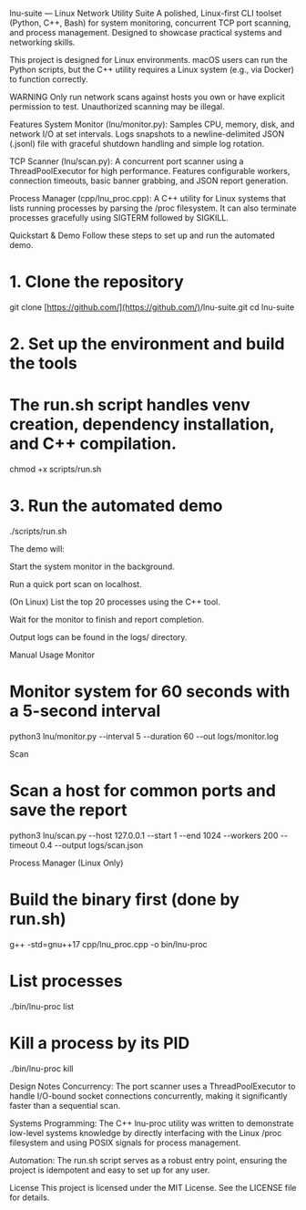lnu-suite — Linux Network Utility Suite
A polished, Linux-first CLI toolset (Python, C++, Bash) for system monitoring, concurrent TCP port scanning, and process management. Designed to showcase practical systems and networking skills.

This project is designed for Linux environments. macOS users can run the Python scripts, but the C++ utility requires a Linux system (e.g., via Docker) to function correctly.

WARNING
Only run network scans against hosts you own or have explicit permission to test. Unauthorized scanning may be illegal.

Features
System Monitor (lnu/monitor.py): Samples CPU, memory, disk, and network I/O at set intervals. Logs snapshots to a newline-delimited JSON (.jsonl) file with graceful shutdown handling and simple log rotation.

TCP Scanner (lnu/scan.py): A concurrent port scanner using a ThreadPoolExecutor for high performance. Features configurable workers, connection timeouts, basic banner grabbing, and JSON report generation.

Process Manager (cpp/lnu_proc.cpp): A C++ utility for Linux systems that lists running processes by parsing the /proc filesystem. It can also terminate processes gracefully using SIGTERM followed by SIGKILL.

Quickstart & Demo
Follow these steps to set up and run the automated demo.

# 1. Clone the repository
git clone [https://github.com/](https://github.com/)<your-username>/lnu-suite.git
cd lnu-suite

# 2. Set up the environment and build the tools
# The run.sh script handles venv creation, dependency installation, and C++ compilation.
chmod +x scripts/run.sh

# 3. Run the automated demo
./scripts/run.sh

The demo will:

Start the system monitor in the background.

Run a quick port scan on localhost.

(On Linux) List the top 20 processes using the C++ tool.

Wait for the monitor to finish and report completion.

Output logs can be found in the logs/ directory.

Manual Usage
Monitor
# Monitor system for 60 seconds with a 5-second interval
python3 lnu/monitor.py --interval 5 --duration 60 --out logs/monitor.log

Scan
# Scan a host for common ports and save the report
python3 lnu/scan.py --host 127.0.0.1 --start 1 --end 1024 --workers 200 --timeout 0.4 --output logs/scan.json

Process Manager (Linux Only)
# Build the binary first (done by run.sh)
g++ -std=gnu++17 cpp/lnu_proc.cpp -o bin/lnu-proc

# List processes
./bin/lnu-proc list

# Kill a process by its PID
./bin/lnu-proc kill <pid>

Design Notes
Concurrency: The port scanner uses a ThreadPoolExecutor to handle I/O-bound socket connections concurrently, making it significantly faster than a sequential scan.

Systems Programming: The C++ lnu-proc utility was written to demonstrate low-level systems knowledge by directly interfacing with the Linux /proc filesystem and using POSIX signals for process management.

Automation: The run.sh script serves as a robust entry point, ensuring the project is idempotent and easy to set up for any user.

License
This project is licensed under the MIT License. See the LICENSE file for details.